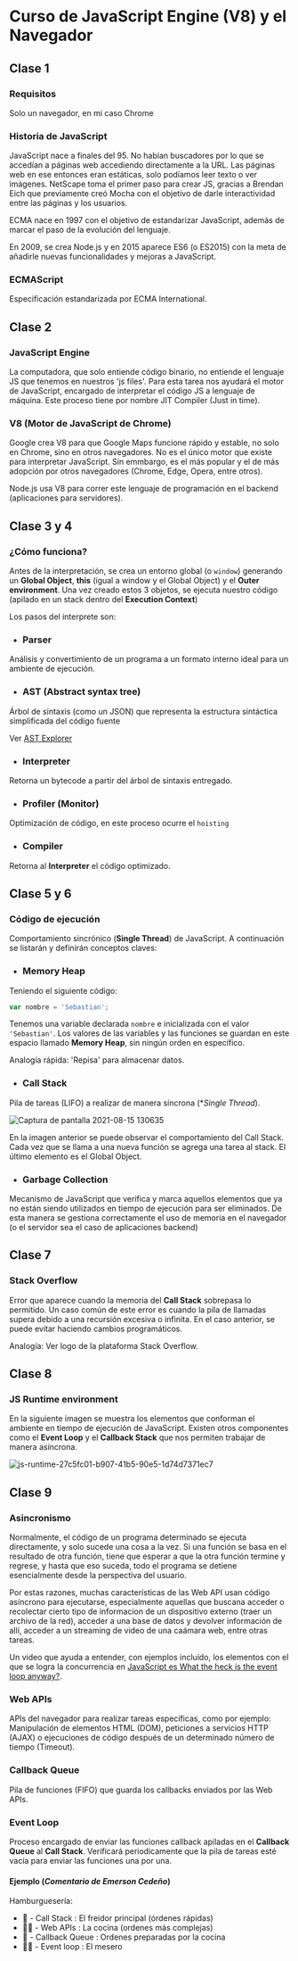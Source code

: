 # Curso de JavaScript Engine (V8) y el Navegador

## Clase 1

### Requisitos
Solo un navegador, en mi caso Chrome

### Historia de JavaScript
JavaScript nace a finales del 95. No habían buscadores por lo que se accedían a páginas web accediendo directamente a la URL. Las páginas web en ese entonces eran estáticas, solo podíamos leer texto o ver imágenes.
NetScape toma el primer paso para crear JS, gracias a Brendan Eich que previamente creó Mocha con el objetivo de darle interactividad entre las páginas y los usuarios.

ECMA nace en 1997 con el objetivo de estandarizar JavaScript, además de marcar el paso de la evolución del lenguaje.

En 2009, se crea Node.js y en 2015 aparece ES6 (o ES2015) con la meta de añadirle nuevas funcionalidades y mejoras a JavaScript.

### ECMAScript
Especificación estandarizada por ECMA International.

## Clase 2

### JavaScript Engine

La computadora, que solo entiende código binario, no entiende el lenguaje JS que tenemos en nuestros 'js files'. Para esta tarea nos ayudará el motor de JavaScript, encargado de interpretar el código JS a lenguaje de máquina. Este proceso tiene por nombre JIT Compiler (Just in time).

### V8 (Motor de JavaScript de Chrome)

Google crea V8 para que Google Maps funcione rápido y estable, no solo en Chrome, sino en otros navegadores. No es el único motor que existe para interpretar JavaScript. Sin emmbargo, es el más popular y el de más adopción por otros navegadores (Chrome, Edge, Opera, entre otros).

Node.js usa V8 para correr este lenguaje de programación en el backend (aplicaciones para servidores).

## Clase 3 y 4

### ¿Cómo funciona?

Antes de la interpretación, se crea un entorno global (o ```window```) generando un **Global Object**, **this** (igual a window y el Global Object) y el **Outer environment**. Una vez creado estos 3 objetos, se ejecuta nuestro código (apilado en un stack dentro del **Execution Context**)

Los pasos del interprete son:

* ### Parser
Análisis y convertimiento de un programa a un formato interno ideal para un ambiente de ejecución.
* ### AST (Abstract syntax tree)
<p>Árbol de sintaxis (como un JSON) que representa la estructura sintáctica simplificada del código fuente </p>
<p>Ver <a href="https://astexplorer.net/">AST Explorer</a></p>

* ### Interpreter
Retorna un bytecode a partir del árbol de sintaxis entregado.
* ### Profiler (Monitor)
Optimización de código, en este proceso ocurre el ```hoisting```
* ### Compiler
Retorna al **Interpreter** el código optimizado.

## Clase 5 y 6

### Código de ejecución

Comportamiento sincrónico (**Single Thread**) de JavaScript. A continuación se listarán y definirán conceptos claves:

* ### Memory Heap

Teniendo el siguiente código:

```javascript
var nombre = 'Sebastian';
```

Tenemos una variable declarada ```nombre``` e inicializada con el valor ```'Sebastian'```. Los valores de las variables y las funciones se guardan en este espacio llamado **Memory Heap**, sin ningún orden en específico.

Analogía rápida: 'Repisa' para almacenar datos.

* ### Call Stack

Pila de tareas (LIFO) a realizar de manera síncrona (**Single Thread*).

![Captura de pantalla 2021-08-15 130635](https://user-images.githubusercontent.com/14263134/129488206-063f52a4-ea4f-4df7-a30c-c0d4c7113d3e.jpg)

En la imagen anterior se puede observar el comportamiento del Call Stack. Cada vez que se llama a una nueva función se agrega una tarea al stack. El último elemento es el Global Object.

* ### Garbage Collection

Mecanismo de JavaScript que verifica y marca aquellos elementos que ya no están siendo utilizados en tiempo de ejecución para ser eliminados. De esta manera se gestiona correctamente el uso de memoria en el navegador (o el servidor sea el caso de aplicaciones backend)

## Clase 7

### Stack Overflow

Error que aparece cuando la memoria del **Call Stack** sobrepasa lo permitido. Un caso común de este error es cuando la pila de llamadas supera debido a una recursión excesiva o infinita. En el caso anterior, se puede evitar haciendo cambios programáticos.

Analogía: Ver logo de la plataforma Stack Overflow.

## Clase 8

### JS Runtime environment

En la siguiente imagen se muestra los elementos que conforman el ambiente en tiempo de ejecución de JavaScript. Existen otros componentes como el **Event Loop** y el **Callback Stack** que nos permiten trabajar de manera asíncrona.

![js-runtime-27c5fc01-b907-41b5-90e5-1d74d7371ec7](https://user-images.githubusercontent.com/14263134/129930266-e933dfad-88c8-4b78-b133-9566533bfc10.png)

## Clase 9

### Asincronismo

Normalmente, el código de un programa determinado se ejecuta directamente, y solo sucede una cosa a la vez. Si una función se basa en el resultado de otra función, tiene que esperar a que la otra función termine y regrese, y hasta que eso suceda, todo el programa se detiene esencialmente desde la perspectiva del usuario.

Por estas razones, muchas características de las Web API usan código asíncrono para ejecutarse, especialmente aquellas que buscana acceder o recolectar cierto tipo de informacion de un dispositivo externo (traer un archivo de la red), acceder a una base de datos y devolver información de allí, acceder a un streaming de video de una caámara web, entre otras tareas.

Un video que ayuda a entender, con ejemplos incluído, los elementos con el que se logra la concurrencia en <a href="https://www.youtube.com/watch?v=8aGhZQkoFbQ" target="_blank">JavaScript es What the heck is the event loop anyway?</a>.

### Web APIs

APIs del navegador para realizar tareas específicas, como por ejemplo: Manipulación de elementos HTML (DOM), peticiones a servicios HTTP (AJAX) o ejecuciones de código después de un determinado número de tiempo (Timeout).

### Callback Queue

Pila de funciones (FIFO) que guarda los callbacks enviados por las Web APIs.

### Event Loop

Proceso encargado de enviar las funciones callback apiladas en el **Callback Queue** al **Call Stack**. Verificará periodicamente que la pila de tareas esté vacía para enviar las funciones una por una.

#### Ejemplo (*Comentario de Emerson Cedeño*)

Hamburguesería:
- 🍔 - Call Stack : El freidor principal (órdenes rápidas)
- 👨‍🍳 - Web APIs : La cocina (ordenes más complejas)
- 🍲 - Callback Queue : Ordenes preparadas por la cocina
- 💁‍♂️ - Event loop : El mesero
